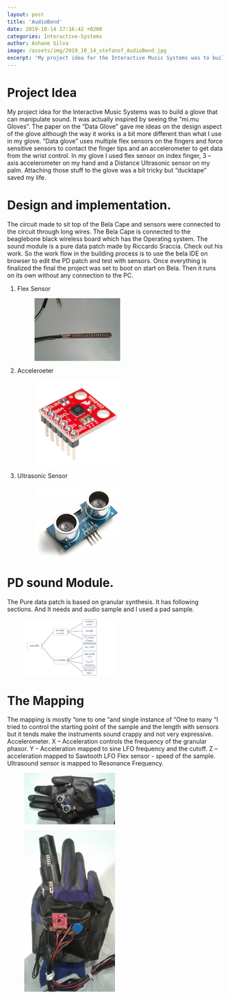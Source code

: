 ```yaml
---
layout: post
title: 'AudioBend'
date: 2019-10-14 17:16:42 +0200
categories: Interactive-Systems
author: Ashane Silva
image: /assets/img/2019_10_14_stefanof_AudioBend.jpg
excerpt: 'My project idea for the Interactive Music Systems was to build a glove that can manipulate sound.  It was actually inspired by seeing the “mi.mu Gloves”.  The paper on the “Data Glove” gave me ideas on the design aspect of the glove although the way it works is a bit more different than what I use in my glove. “Data glove” uses multiple flex sensors on the fingers and force sensitive sensors to contact the finger tips and an accelerometer to get data from the wrist control. In my glove I used flex sensor on index finger, 3 – axis accelerometer on my hand and a Distance Ultrasonic sensor on my palm. Attaching those stuff to the glove was a bit tricky but “ducktape” saved my life.'
---
```


# Project Idea

My project idea for the Interactive Music Systems was to build a glove that can manipulate sound. It was actually inspired by seeing the “mi.mu Gloves”. The paper on the “Data Glove” gave me ideas on the design aspect of the glove although the way it works is a bit more different than what I use in my glove. “Data glove” uses multiple flex sensors on the fingers and force sensitive sensors to contact the finger tips and an accelerometer to get data from the wrist control.
In my glove I used flex sensor on index finger, 3 – axis accelerometer on my hand and a Distance Ultrasonic sensor on my palm. Attaching those stuff to the glove was a bit tricky but “ducktape” saved my life.

# Design and implementation.

The circuit made to sit top of the Bela Cape and sensors were connected to the circuit through long wires. The Bela Cape is connected to the beaglebone black wireless board which has the Operating system. The sound module is a pure data patch made by Riccardo Sraccia. Check out his work. So the work flow in the building process is to use the bela IDE on browser to edit the PD patch and test with sensors. Once everything is finalized the final the project was set to boot on start on Bela. Then it runs on its own without any connection to the PC.

1. Flex Sensor

   <figure>
   <img src="/assets/img/2019_10_14_stefanof_flex.jpg" width = "50%" align="center" />
   </figure>

2. Acceleroeter

   <figure>
   <img src="/assets/img/2018_10_14_stefanof_ACC.jpg" width = "50%" align="center" />
   </figure>

3. Ultrasonic Sensor
   <figure>
   <img src="/assets/img/2019_10_14_stefanof_ULTRA.jpg" width = "50%" align="center" />
   </figure>

# PD sound Module.

The Pure data patch is based on granular synthesis. It has following sections. And It needs and audio sample and I used a pad sample.

<figure>
<img src="/assets/img/2019_10_14_stefanof_SOUNDM.png" width = "50%" align="center" />
</figure>

# The Mapping

The mapping is mostly “one to one “and single instance of “One to many “I tried to control the starting point of the sample and the length with sensors but it tends make the instruments sound crappy and not very expressive.
Accelerometer.
X – Acceleration controls the frequency of the granular phasor.
Y – Acceleration mapped to sine LFO frequency and the cutoff.
Z –acceleration mapped to Sawtooth LFO
Flex sensor - speed of the sample.
Ultrasound sensor is mapped to Resonance Frequency.

<figure>
<img src="/assets/img/2019_10_14_stefanof_GLOVE2.jpg" width = "50%" align="center" />
</figure>

<figure>
<img src="/assets/img/2019_10_14_stefanof_GLOVE1.jpg" width = "50%" align="center" />
</figure>
